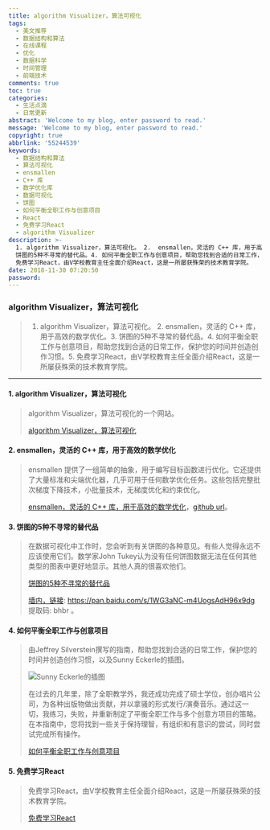 ```yaml
---
title: algorithm Visualizer，算法可视化
tags:
  - 美文推荐
  - 数据结构和算法
  - 在线课程
  - 优化
  - 数据科学
  - 时间管理
  - 前端技术
comments: true
toc: true
categories:
  - 生活点滴
  - 日常更新
abstract: 'Welcome to my blog, enter password to read.'
message: 'Welcome to my blog, enter password to read.'
copyright: true
abbrlink: '55244539'
keywords:
  - 数据结构和算法
  - 算法可视化
  - ensmallen
  - C++ 库
  - 数学优化库
  - 数据可视化
  - 饼图
  - 如何平衡全职工作与创意项目
  - React
  - 免费学习React
  - algorithm Visualizer
description: >-
  1. algorithm Visualizer，算法可视化。 2.  ensmallen，灵活的 C++ 库，用于高效的数学优化。3.
  饼图的5种不寻常的替代品。4. 如何平衡全职工作与创意项目，帮助您找到合适的日常工作，保护您的时间并创造创作习惯。5.
  免费学习React，由V学校教育主任全面介绍React，这是一所屡获​​殊荣的技术教育学院。
date: 2018-11-30 07:20:50
password:
---
```

<script type="text/javascript" src="/js/src/bai.js"></script>

### algorithm Visualizer，算法可视化
>  1. algorithm Visualizer，算法可视化。 2.  ensmallen，灵活的 C++ 库，用于高效的数学优化。3. 饼图的5种不寻常的替代品。4. 如何平衡全职工作与创意项目，帮助您找到合适的日常工作，保护您的时间并创造创作习惯。5. 免费学习React，由V学校教育主任全面介绍React，这是一所屡获​​殊荣的技术教育学院。

---
#### 1. algorithm Visualizer，算法可视化
> algorithm Visualizer，算法可视化的一个网站。
>
> [algorithm Visualizer，算法可视化](http://algorithm-visualizer.org/#path=backtracking/knight's_tour/basic)

#### 2. ensmallen，灵活的 C++ 库，用于高效的数学优化
> ensmallen 提供了一组简单的抽象，用于编写目标函数进行优化。它还提供了大量标准和尖端优化器，几乎可用于任何数学优化任务。这些包括完整批次梯度下降技术，小批量技术，无梯度优化和约束优化。
>
> [ensmallen，灵活的 C++ 库，用于高效的数学优化](http://ensmallen.org/)，[github url](https://github.com/mlpack/ensmallen)。

#### 3. 饼图的5种不寻常的替代品
> 在数据可视化中工作时，您会听到有关饼图的各种意见。有些人觉得永远不应该使用它们。数学家John Tukey认为没有任何饼图数据无法在任何其他类型的图表中更好地显示。其他人真的很喜欢他们。
>
> [饼图的5种不寻常的替代品](https://docs.python.org/3/tutorial/index.html)
>
> [墙内，链接](https://pan.baidu.com/s/1WG3aNC-m4UogsAdH96x9dg): https://pan.baidu.com/s/1WG3aNC-m4UogsAdH96x9dg 提取码: bhbr 。

#### 4. 如何平衡全职工作与创意项目
> 由Jeffrey Silverstein撰写的指南，帮助您找到合适的日常工作，保护您的时间并创造创作习惯，以及Sunny Eckerle的插图。
>
> ![Sunny Eckerle的插图](/images/141/en9q0fs.png)
>
> 在过去的几年里，除了全职教学外，我还成功完成了硕士学位，创办唱片公司，为各种出版物做出贡献，并以拿骚的形式发行/演奏音乐。通过这一切，我练习，失败，并重新制定了平衡全职工作与多个创意方项目的策略。在本指南中，您将找到一些关于保持理智，有组织和有意识的尝试，同时尝试完成所有操作。
>
> [如何平衡全职工作与创意项目](https://thecreativeindependent.com/guides/how-to-balance-full-time-work-with-creative-projects/)

#### 5. 免费学习React
> 免费学习React，由V学校教育主任全面介绍React，这是一所屡获​​殊荣的技术教育学院。
>
> [免费学习React](https://scrimba.com/g/glearnreact)
